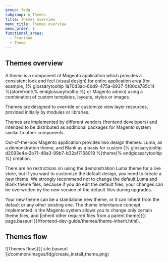 ```yaml
---
group: fedg
subgroup: A_Themes
title: Themes overview
menu_title: Themes overview
menu_order: 1
functional_areas:
  - Frontend
  - Theme
---
```


## Themes overview

A *theme* is a component of Magento application which provides a consistent look and feel (visual design) for entire application area (for example, {% glossarytooltip 1a70d3ac-6bd9-475a-8937-5f80ca785c14 %}storefront{% endglossarytooltip %} or Magento admin) using a combination of custom templates, layouts, styles or images.

Themes are designed to override or customize view layer resources, provided initially by modules or libraries.

Themes are implemented by different vendors (frontend developers) and intended to be distributed as additional packages for Magento system similar to other components.

Out-of-the-box Magento application provides two design themes: Luma, as a demonstration theme, and Blank as a basis for custom {% glossarytooltip d2093e4a-2b71-48a3-99b7-b32af7158019 %}theme{% endglossarytooltip %} creation.

There are no restrictions on using the demonstration Luma theme for a live store, but if you want to customize the default design, you need to create a new theme. We strongly recommend not to change the default Luma and Blank theme files, because if you do edit the default files, your changes can be overwritten by the new version of the default files during upgrades.

Your new theme can be a standalone new theme, or it can inherit from the default or any other existing one. The theme inheritance concept implemented in the Magento system allows you to change only certain theme files, and [inherit other required files from a parent theme]({{ page.baseurl }}/frontend-dev-guide/themes/theme-inherit.html). 

## Themes flow

![Themes flow]({{ site.baseurl }}/common/images/fdg/create_install_theme.png)



   